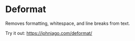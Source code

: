 # Deformat
Removes formatting, whitespace, and line breaks from text.

Try it out: https://johnjago.com/deformat/
